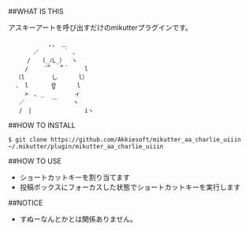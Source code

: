 ##WHAT IS THIS

アスキーアートを呼び出すだけのmikutterプラグインです。

```
  　　　　　 ,,　＿
  　　　／ 　　　 ｀ ､
  　　/　　(_ﾉL_）　 ヽ
   　/　　 ´՞　 ՞｀　　 l
  （l　 　　　し　　　 l）
  .　l　　　　ਊ　　　 l
  　 >　､ _ 　　　　 ィ
   ／　 　　　￣　　 ヽ
   /　|　　　　　　　　　iヽ
```

##HOW TO INSTALL

```
$ git clone https://github.com/Akkiesoft/mikutter_aa_charlie_uiiin ~/.mikutter/plugin/mikutter_aa_charlie_uiiin
```

##HOW TO USE

+ ショートカットキーを割り当てます
+ 投稿ボックスにフォーカスした状態でショートカットキーを実行します

##NOTICE

+ すぬーなんとかとは関係ありません。